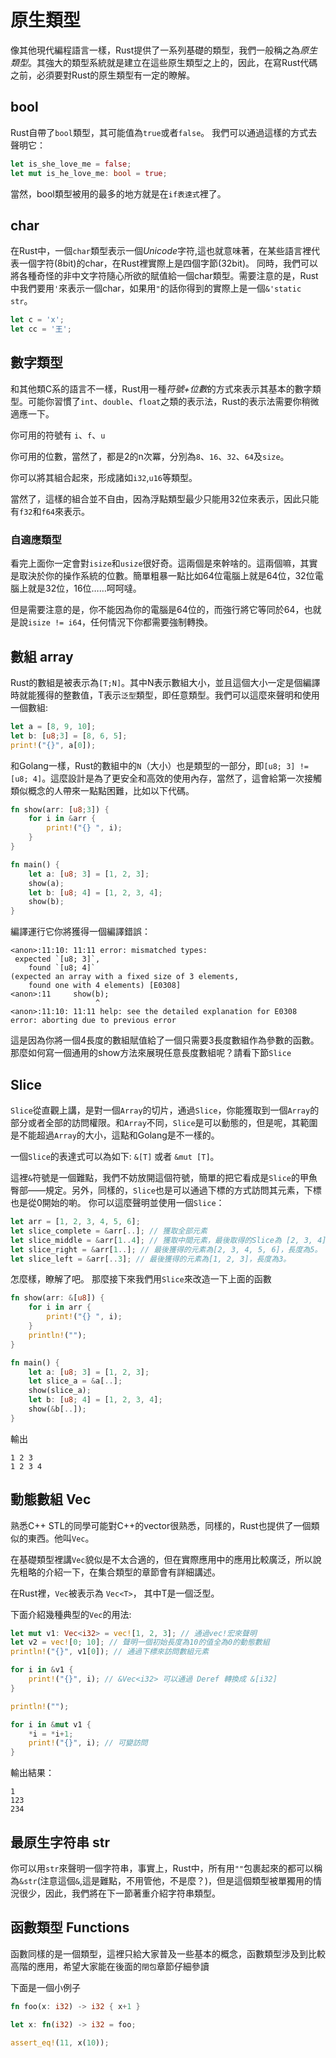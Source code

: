 # 原生類型

像其他現代編程語言一樣，Rust提供了一系列基礎的類型，我們一般稱之為*原生類型*。其強大的類型系統就是建立在這些原生類型之上的，因此，在寫Rust代碼之前，必須要對Rust的原生類型有一定的瞭解。

## bool

Rust自帶了`bool`類型，其可能值為`true`或者`false`。
我們可以通過這樣的方式去聲明它：

```rust
let is_she_love_me = false;
let mut is_he_love_me: bool = true;
```

當然，bool類型被用的最多的地方就是在`if表達式`裡了。

## char

在Rust中，一個`char`類型表示一個*Unicode*字符,這也就意味著，在某些語言裡代表一個字符(8bit)的char，在Rust裡實際上是四個字節(32bit)。
同時，我們可以將各種奇怪的非中文字符隨心所欲的賦值給一個char類型。需要注意的是，Rust中我們要用`'`來表示一個char，如果用`"`的話你得到的實際上是一個`&'static str`。

```rust
let c = 'x';
let cc = '王';
```

## 數字類型

和其他類C系的語言不一樣，Rust用一種*符號+位數*的方式來表示其基本的數字類型。可能你習慣了`int`、`double`、`float`之類的表示法，Rust的表示法需要你稍微適應一下。

你可用的符號有 `i`、`f`、`u`

你可用的位數，當然了，都是2的n次冪，分別為`8`、`16`、`32`、`64`及`size`。

你可以將其組合起來，形成諸如`i32`,`u16`等類型。

當然了，這樣的組合並不自由，因為浮點類型最少只能用32位來表示，因此只能有`f32`和`f64`來表示。

### 自適應類型

看完上面你一定會對`isize`和`usize`很好奇。這兩個是來幹啥的。這兩個嘛，其實是取決於你的操作系統的位數。簡單粗暴一點比如64位電腦上就是64位，32位電腦上就是32位，16位……呵呵噠。

但是需要注意的是，你不能因為你的電腦是64位的，而強行將它等同於64，也就是說`isize != i64`，任何情況下你都需要強制轉換。

## 數組 array

Rust的數組是被表示為`[T;N]`。其中N表示數組大小，並且這個大小一定是個編譯時就能獲得的整數值，T表示`泛型`類型，即任意類型。我們可以這麼來聲明和使用一個數組:

```rust
let a = [8, 9, 10];
let b: [u8;3] = [8, 6, 5];
print!("{}", a[0]);
```

和Golang一樣，Rust的數組中的`N`（大小）也是類型的一部分，即`[u8; 3] != [u8; 4]`。這麼設計是為了更安全和高效的使用內存，當然了，這會給第一次接觸類似概念的人帶來一點點困難，比如以下代碼。

```rust
fn show(arr: [u8;3]) {
    for i in &arr {
        print!("{} ", i);
    }
}

fn main() {
    let a: [u8; 3] = [1, 2, 3];
    show(a);
    let b: [u8; 4] = [1, 2, 3, 4];
    show(b);
}
```

編譯運行它你將獲得一個編譯錯誤：

```
<anon>:11:10: 11:11 error: mismatched types:
 expected `[u8; 3]`,
    found `[u8; 4]`
(expected an array with a fixed size of 3 elements,
    found one with 4 elements) [E0308]
<anon>:11     show(b);
                   ^
<anon>:11:10: 11:11 help: see the detailed explanation for E0308
error: aborting due to previous error
```

這是因為你將一個4長度的數組賦值給了一個只需要3長度數組作為參數的函數。那麼如何寫一個通用的show方法來展現任意長度數組呢？請看下節`Slice`

## Slice

`Slice`從直觀上講，是對一個`Array`的切片，通過`Slice`，你能獲取到一個`Array`的部分或者全部的訪問權限。和`Array`不同，`Slice`是可以動態的，但是呢，其範圍是不能超過`Array`的大小，這點和Golang是不一樣的。

一個`Slice`的表達式可以為如下: `&[T]` 或者 `&mut [T]`。

這裡`&`符號是一個難點，我們不妨放開這個符號，簡單的把它看成是`Slice`的甲魚臀部——規定。另外，同樣的，`Slice`也是可以通過下標的方式訪問其元素，下標也是從0開始的喲。
你可以這麼聲明並使用一個`Slice`：

```rust
let arr = [1, 2, 3, 4, 5, 6];
let slice_complete = &arr[..]; // 獲取全部元素
let slice_middle = &arr[1..4]; // 獲取中間元素，最後取得的Slice為 [2, 3, 4] 。切片遵循左閉右開原則。
let slice_right = &arr[1..]; // 最後獲得的元素為[2, 3, 4, 5, 6]，長度為5。
let slice_left = &arr[..3]; // 最後獲得的元素為[1, 2, 3]，長度為3。
```

怎麼樣，瞭解了吧。
那麼接下來我們用`Slice`來改造一下上面的函數

```rust
fn show(arr: &[u8]) {
    for i in arr {
        print!("{} ", i);
    }
    println!("");
}

fn main() {
    let a: [u8; 3] = [1, 2, 3];
    let slice_a = &a[..];
    show(slice_a);
    let b: [u8; 4] = [1, 2, 3, 4];
    show(&b[..]);
}
```
輸出
```
1 2 3
1 2 3 4
```

## 動態數組 Vec

熟悉C++ STL的同學可能對C++的vector很熟悉，同樣的，Rust也提供了一個類似的東西。他叫`Vec`。

在基礎類型裡講`Vec`貌似是不太合適的，但在實際應用中的應用比較廣泛，所以說先粗略的介紹一下，在集合類型的章節會有詳細講述。

在Rust裡，`Vec`被表示為 `Vec<T>`， 其中T是一個泛型。

下面介紹幾種典型的`Vec`的用法:

```rust
let mut v1: Vec<i32> = vec![1, 2, 3]; // 通過vec!宏來聲明
let v2 = vec![0; 10]; // 聲明一個初始長度為10的值全為0的動態數組
println!("{}", v1[0]); // 通過下標來訪問數組元素

for i in &v1 {
    print!("{}", i); // &Vec<i32> 可以通過 Deref 轉換成 &[i32]
}

println!("");

for i in &mut v1 {
    *i = *i+1;
    print!("{}", i); // 可變訪問
}

```

輸出結果：

```
1
123
234
```

## 最原生字符串 str

你可以用`str`來聲明一個字符串，事實上，Rust中，所有用`""`包裹起來的都可以稱為`&str`(注意這個`&`,這是難點，不用管他，不是麼？)，但是這個類型被單獨用的情況很少，因此，我們將在下一節著重介紹字符串類型。

## 函數類型 Functions

函數同樣的是一個類型，這裡只給大家普及一些基本的概念，函數類型涉及到比較高階的應用，希望大家能在後面的`閉包`章節仔細參讀

下面是一個小例子

```rust
fn foo(x: i32) -> i32 { x+1 }

let x: fn(i32) -> i32 = foo;

assert_eq!(11, x(10));
```
